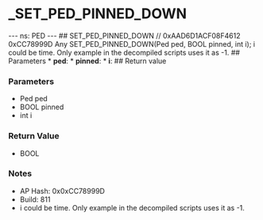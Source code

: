# _SET_PED_PINNED_DOWN

--- ns: PED --- ## SET_PED_PINNED_DOWN  // 0xAAD6D1ACF08F4612 0xCC78999D Any SET_PED_PINNED_DOWN(Ped ped, BOOL pinned, int i);  i could be time. Only example in the decompiled scripts uses it as -1.  ## Parameters * **ped**: * **pinned**: * **i**:  ## Return value

### Parameters
* Ped ped
* BOOL pinned
* int i

### Return Value
* BOOL

### Notes
* AP Hash: 0x0xCC78999D
* Build: 811
* i could be time. Only example in the decompiled scripts uses it as -1.

